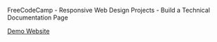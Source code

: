 FreeCodeCamp - Responsive Web Design Projects - Build a Technical Documentation Page

[Demo Website](https://ke-liang-liu.github.io/Technical-Documentation-Page/)
